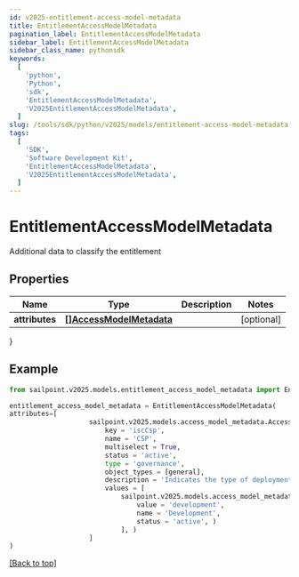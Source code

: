```yaml
---
id: v2025-entitlement-access-model-metadata
title: EntitlementAccessModelMetadata
pagination_label: EntitlementAccessModelMetadata
sidebar_label: EntitlementAccessModelMetadata
sidebar_class_name: pythonsdk
keywords:
  [
    'python',
    'Python',
    'sdk',
    'EntitlementAccessModelMetadata',
    'V2025EntitlementAccessModelMetadata',
  ]
slug: /tools/sdk/python/v2025/models/entitlement-access-model-metadata
tags:
  [
    'SDK',
    'Software Development Kit',
    'EntitlementAccessModelMetadata',
    'V2025EntitlementAccessModelMetadata',
  ]
---
```


# EntitlementAccessModelMetadata

Additional data to classify the entitlement

## Properties

| Name | Type | Description | Notes |
| --- | --- | --- | --- |
| **attributes** | [**[]AccessModelMetadata**](access-model-metadata) |  | [optional] |

}

## Example

```python
from sailpoint.v2025.models.entitlement_access_model_metadata import EntitlementAccessModelMetadata

entitlement_access_model_metadata = EntitlementAccessModelMetadata(
attributes=[
                    sailpoint.v2025.models.access_model_metadata.AccessModelMetadata(
                        key = 'iscCsp',
                        name = 'CSP',
                        multiselect = True,
                        status = 'active',
                        type = 'governance',
                        object_types = [general],
                        description = 'Indicates the type of deployment environment of an access item.',
                        values = [
                            sailpoint.v2025.models.access_model_metadata_values_inner.AccessModelMetadata_values_inner(
                                value = 'development',
                                name = 'Development',
                                status = 'active', )
                            ], )
                    ]
)

```

[[Back to top]](#)
